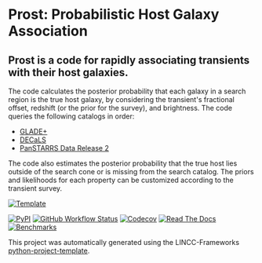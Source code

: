 
# Prost: Probabilistic Host Galaxy Association
## Prost is a code for rapidly associating transients with their host galaxies. 
The code calculates the posterior probability that each galaxy in a search region is the true host galaxy, by considering
the transient's fractional offset, redshift (or the prior for the survey), and brightness. The code queries the following catalogs in order: 
* <a href="https://ui.adsabs.harvard.edu/abs/2022MNRAS.514.1403D">GLADE+</a>  
* <a href="https://ui.adsabs.harvard.edu/abs/2019AJ....157..168D">DECaLS</a>
* <a href="https://ui.adsabs.harvard.edu/abs/2016arXiv161205560C">PanSTARRS Data Release 2</a>

The code also estimates the posterior probability that the true host lies outside of the search cone or is missing from the search catalog. The priors and likelihoods for each property can be customized according to the transient survey.

[![Template](https://img.shields.io/badge/Template-LINCC%20Frameworks%20Python%20Project%20Template-brightgreen)](https://lincc-ppt.readthedocs.io/en/latest/)

[![PyPI](https://img.shields.io/pypi/v/prost?color=blue&logo=pypi&logoColor=white)](https://pypi.org/project/prost/)
[![GitHub Workflow Status](https://img.shields.io/github/actions/workflow/status/alexandergagliano/prost/smoke-test.yml)](https://github.com/alexandergagliano/prost/actions/workflows/smoke-test.yml)
[![Codecov](https://codecov.io/gh/alexandergagliano/prost/branch/main/graph/badge.svg)](https://codecov.io/gh/alexandergagliano/prost)
[![Read The Docs](https://img.shields.io/readthedocs/astro_prost)](https://astro_prost.readthedocs.io/)
[![Benchmarks](https://img.shields.io/github/actions/workflow/status/alexandergagliano/prost/asv-main.yml?label=benchmarks)](https://alexandergagliano.github.io/prost/)

This project was automatically generated using the LINCC-Frameworks 
[python-project-template](https://github.com/lincc-frameworks/python-project-template).
